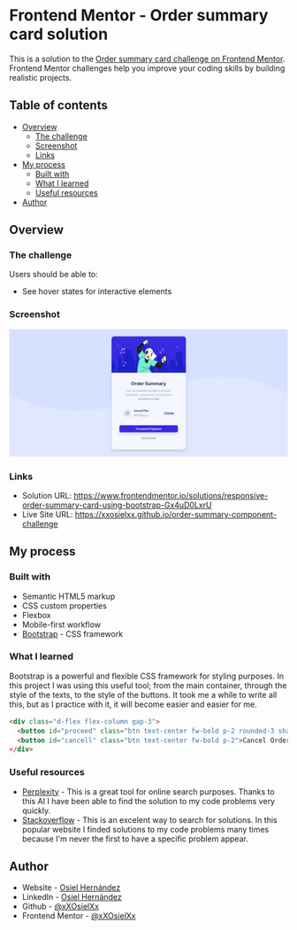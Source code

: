 # Frontend Mentor - Order summary card solution

This is a solution to the [Order summary card challenge on Frontend Mentor](https://www.frontendmentor.io/challenges/order-summary-component-QlPmajDUj). Frontend Mentor challenges help you improve your coding skills by building realistic projects. 

## Table of contents

- [Overview](#overview)
  - [The challenge](#the-challenge)
  - [Screenshot](#screenshot)
  - [Links](#links)
- [My process](#my-process)
  - [Built with](#built-with)
  - [What I learned](#what-i-learned)
  - [Useful resources](#useful-resources)
- [Author](#author)

## Overview

### The challenge

Users should be able to:

- See hover states for interactive elements

### Screenshot

![](./screenshot.jpg)

### Links

- Solution URL: https://www.frontendmentor.io/solutions/responsive-order-summary-card-using-bootstrap-Gx4uD0LxrU
- Live Site URL: https://xxosielxx.github.io/order-summary-component-challenge

## My process

### Built with

- Semantic HTML5 markup
- CSS custom properties
- Flexbox
- Mobile-first workflow
- [Bootstrap](https://getbootstrap.com/) - CSS framework

### What I learned

Bootstrap is a powerful and flexible CSS framework for styling purposes. In this project I was using this useful tool; from the main container, through the style of the texts, to the style of the buttons. It took me a while to write all this, but as I practice with it, it will become easier and easier for me.

```html
<div class="d-flex flex-column gap-3">
  <button id="proceed" class="btn text-center fw-bold p-2 rounded-3 shadow">Proceed to Payment</button>
  <button id="cancell" class="btn text-center fw-bold p-2">Cancel Order</button>
</div>
```

### Useful resources

- [Perplexity](https://www.perplexity.ai/) - This is a great tool for online search purposes. Thanks to this AI I have been able to find the solution to my code problems very quickly.
- [Stackoverflow](https://stackoverflow.com/) - This is an excelent way to search for solutions. In this popular website I finded solutions to my code problems many times because I'm never the first to have a specific problem appear.

## Author

- Website - [Osiel Hernández](https://xxosielxx.github.io/osez-folio)
- LinkedIn - [Osiel Hernández](https://www.linkedin.com/in/osiel-hern%C3%A1ndez-rodr%C3%ADguez-9869612a1/)
- Github - [@xXOsielXx](https://github.com/xXOsielXx)
- Frontend Mentor - [@xXOsielXx](https://www.frontendmentor.io/profile/xXOsielXx)